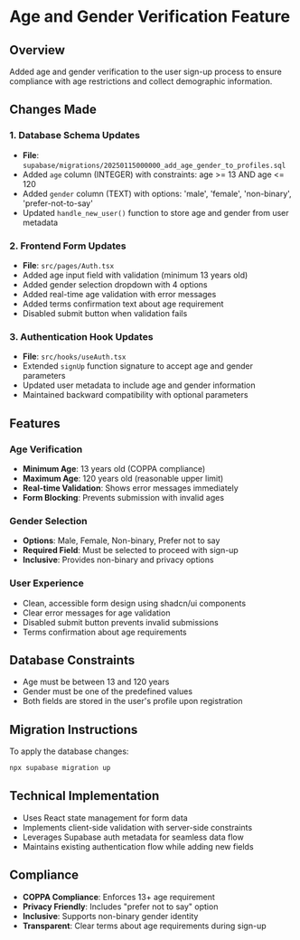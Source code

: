 # Age and Gender Verification Feature

## Overview
Added age and gender verification to the user sign-up process to ensure compliance with age restrictions and collect demographic information.

## Changes Made

### 1. Database Schema Updates
- **File**: `supabase/migrations/20250115000000_add_age_gender_to_profiles.sql`
- Added `age` column (INTEGER) with constraints: age >= 13 AND age <= 120
- Added `gender` column (TEXT) with options: 'male', 'female', 'non-binary', 'prefer-not-to-say'
- Updated `handle_new_user()` function to store age and gender from user metadata

### 2. Frontend Form Updates
- **File**: `src/pages/Auth.tsx`
- Added age input field with validation (minimum 13 years old)
- Added gender selection dropdown with 4 options
- Added real-time age validation with error messages
- Added terms confirmation text about age requirement
- Disabled submit button when validation fails

### 3. Authentication Hook Updates
- **File**: `src/hooks/useAuth.tsx`
- Extended `signUp` function signature to accept age and gender parameters
- Updated user metadata to include age and gender information
- Maintained backward compatibility with optional parameters

## Features

### Age Verification
- **Minimum Age**: 13 years old (COPPA compliance)
- **Maximum Age**: 120 years old (reasonable upper limit)
- **Real-time Validation**: Shows error messages immediately
- **Form Blocking**: Prevents submission with invalid ages

### Gender Selection
- **Options**: Male, Female, Non-binary, Prefer not to say
- **Required Field**: Must be selected to proceed with sign-up
- **Inclusive**: Provides non-binary and privacy options

### User Experience
- Clean, accessible form design using shadcn/ui components
- Clear error messages for age validation
- Disabled submit button prevents invalid submissions
- Terms confirmation about age requirements

## Database Constraints
- Age must be between 13 and 120 years
- Gender must be one of the predefined values
- Both fields are stored in the user's profile upon registration

## Migration Instructions
To apply the database changes:
```bash
npx supabase migration up
```

## Technical Implementation
- Uses React state management for form data
- Implements client-side validation with server-side constraints
- Leverages Supabase auth metadata for seamless data flow
- Maintains existing authentication flow while adding new fields

## Compliance
- **COPPA Compliance**: Enforces 13+ age requirement
- **Privacy Friendly**: Includes "prefer not to say" option
- **Inclusive**: Supports non-binary gender identity
- **Transparent**: Clear terms about age requirements during sign-up